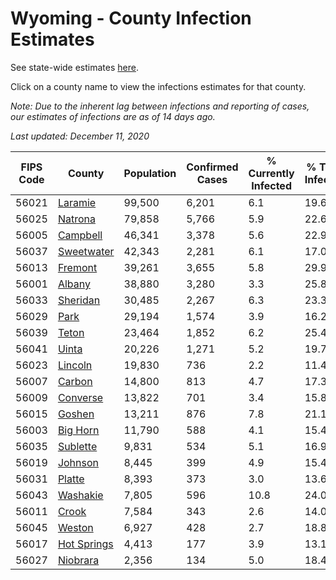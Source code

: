 # Wyoming - County Infection Estimates

See state-wide estimates [here](/infections/us-wy).

Click on a county name to view the infections estimates for that county.

*Note: Due to the inherent lag between infections and reporting of cases, our estimates of infections are as of 14 days ago.*

*Last updated: December 11, 2020*

|   FIPS Code |                     County |   Population |   Confirmed Cases |   % Currently Infected |   % Total Infected |
|-------------|----------------------------|--------------|-------------------|------------------------|--------------------|
|       56021 |         [Laramie](laramie) |       99,500 |             6,201 |                    6.1 |               19.6 |
|       56025 |         [Natrona](natrona) |       79,858 |             5,766 |                    5.9 |               22.6 |
|       56005 |       [Campbell](campbell) |       46,341 |             3,378 |                    5.6 |               22.9 |
|       56037 |   [Sweetwater](sweetwater) |       42,343 |             2,281 |                    6.1 |               17.0 |
|       56013 |         [Fremont](fremont) |       39,261 |             3,655 |                    5.8 |               29.9 |
|       56001 |           [Albany](albany) |       38,880 |             3,280 |                    3.3 |               25.8 |
|       56033 |       [Sheridan](sheridan) |       30,485 |             2,267 |                    6.3 |               23.3 |
|       56029 |               [Park](park) |       29,194 |             1,574 |                    3.9 |               16.2 |
|       56039 |             [Teton](teton) |       23,464 |             1,852 |                    6.2 |               25.4 |
|       56041 |             [Uinta](uinta) |       20,226 |             1,271 |                    5.2 |               19.7 |
|       56023 |         [Lincoln](lincoln) |       19,830 |               736 |                    2.2 |               11.4 |
|       56007 |           [Carbon](carbon) |       14,800 |               813 |                    4.7 |               17.3 |
|       56009 |       [Converse](converse) |       13,822 |               701 |                    3.4 |               15.8 |
|       56015 |           [Goshen](goshen) |       13,211 |               876 |                    7.8 |               21.1 |
|       56003 |       [Big Horn](big-horn) |       11,790 |               588 |                    4.1 |               15.4 |
|       56035 |       [Sublette](sublette) |        9,831 |               534 |                    5.1 |               16.9 |
|       56019 |         [Johnson](johnson) |        8,445 |               399 |                    4.9 |               15.4 |
|       56031 |           [Platte](platte) |        8,393 |               373 |                    3.0 |               13.6 |
|       56043 |       [Washakie](washakie) |        7,805 |               596 |                   10.8 |               24.0 |
|       56011 |             [Crook](crook) |        7,584 |               343 |                    2.6 |               14.0 |
|       56045 |           [Weston](weston) |        6,927 |               428 |                    2.7 |               18.8 |
|       56017 | [Hot Springs](hot-springs) |        4,413 |               177 |                    3.9 |               13.1 |
|       56027 |       [Niobrara](niobrara) |        2,356 |               134 |                    5.0 |               18.4 |